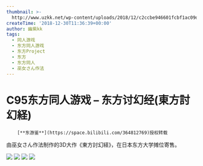 ```yaml
---
thumbnail: >-
  http://www.uzkk.net/wp-content/uploads/2018/12/c2ccbe946601fcbf1ac09d1ad7c43d3f6c6b8070-825x510.jpg
createTime: '2018-12-30T11:36:39+00:00'
author: 幽紫kk
tags:
  - 同人游戏
  - 东方同人游戏
  - 东方Project
  - 东方
  - 东方同人
  - 巫女さん作法
---
```


# C95东方同人游戏 – 东方讨幻经(東方討幻経)

		[**东游鉴**](https://space.bilibili.com/364812769)授权转载

由巫女さん作法制作的3D大作《東方討幻経》，在日本东方大学摊位寄售。

![](http://www.uzkk.net/wp-content/uploads/2018/12/c2ccbe946601fcbf1ac09d1ad7c43d3f6c6b8070-1024x576.jpg) ![](http://www.uzkk.net/wp-content/uploads/2018/12/d917ed64dc7db780fe7bcf93207649ad0dc5247a-678x1024.jpg) ![](http://www.uzkk.net/wp-content/uploads/2018/12/ab987e62e950c852c8ab650f9ca170b792610d2f-727x1024.jpg) ![](http://www.uzkk.net/wp-content/uploads/2018/12/fe08a77cd77e8c464eda3a86d8f3d394fbefa944-1024x576.jpg)
